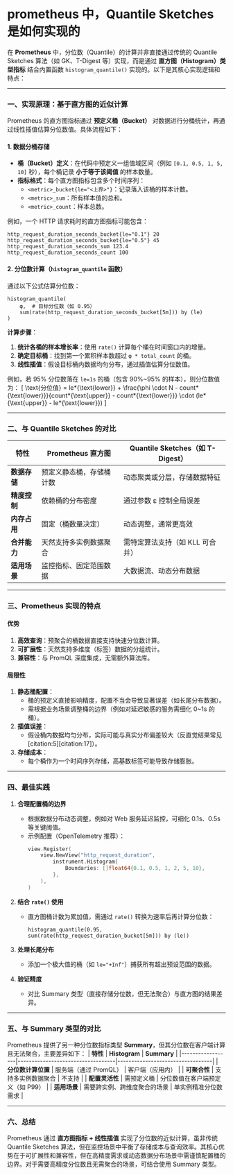 # prometheus 中，Quantile Sketches 是如何实现的

在 **Prometheus** 中，分位数（Quantile）的计算并非直接通过传统的 Quantile Sketches 算法（如 GK、T-Digest 等）实现，而是通过 **直方图（Histogram）类型指标** 结合内置函数 `histogram_quantile()` 实现的。以下是其核心实现逻辑和特点：

---

### 一、实现原理：基于直方图的近似计算

Prometheus 的直方图指标通过 **预定义桶（Bucket）** 对数据进行分桶统计，再通过线性插值估算分位数值。具体流程如下：

#### 1. **数据分桶存储**

- **桶（Bucket）定义**：在代码中预定义一组值域区间（例如 `[0.1, 0.5, 1, 5, 10]` 秒），每个桶记录 **小于等于该阈值** 的样本数量。
- **指标格式**：每个直方图指标包含多个时间序列：
  - `<metric>_bucket{le="<上界>"}`：记录落入该桶的样本计数。
  - `<metric>_sum`：所有样本值的总和。
  - `<metric>_count`：样本总数。

例如，一个 HTTP 请求耗时的直方图指标可能包含：

```
http_request_duration_seconds_bucket{le="0.1"} 20
http_request_duration_seconds_bucket{le="0.5"} 45
http_request_duration_seconds_sum 123.4
http_request_duration_seconds_count 100
```

#### 2. **分位数计算（`histogram_quantile` 函数）**

通过以下公式估算分位数：

```promql
histogram_quantile(
    φ,  # 目标分位数（如 0.95）
    sum(rate(http_request_duration_seconds_bucket[5m])) by (le)
)
```

**计算步骤**：

1. **统计各桶的样本增长率**：使用 `rate()` 计算每个桶在时间窗口内的增量。
2. **确定目标桶**：找到第一个累积样本数超过 `φ * total_count` 的桶。
3. **线性插值**：假设目标桶内数据均匀分布，通过插值估算分位数值。

例如，若 95% 分位数落在 `le=1s` 的桶（包含 90%~95% 的样本），则分位数值为：
\[
\text{分位值} = le*{\text{lower}} + \frac{\phi \cdot N - count*{\text{lower}}}{count*{\text{upper}} - count*{\text{lower}}} \cdot (le*{\text{upper}} - le*{\text{lower}})
\]

---

### 二、与 Quantile Sketches 的对比

| **特性**     | **Prometheus 直方图**    | **Quantile Sketches（如 T-Digest）** |
| ------------ | ------------------------ | ------------------------------------ |
| **数据存储** | 预定义静态桶，存储桶计数 | 动态聚类或分层，存储数据特征         |
| **精度控制** | 依赖桶的分布密度         | 通过参数 ε 控制全局误差              |
| **内存占用** | 固定（桶数量决定）       | 动态调整，通常更高效                 |
| **合并能力** | 天然支持多实例数据聚合   | 需特定算法支持（如 KLL 可合并）      |
| **适用场景** | 监控指标、固定范围数据   | 大数据流、动态分布数据               |

---

### 三、Prometheus 实现的特点

#### **优势**

1. **高效查询**：预聚合的桶数据直接支持快速分位数计算。
2. **可扩展性**：天然支持多维度（标签）数据的分组统计。
3. **兼容性**：与 PromQL 深度集成，无需额外算法库。

#### **局限性**

1. **静态桶配置**：
   - 桶的预定义直接影响精度，配置不当会导致显著误差（如长尾分布数据）。
   - 需根据业务场景调整桶的边界（例如对延迟敏感的服务需细化 0~1s 的桶）。
2. **插值误差**：
   - 假设桶内数据均匀分布，实际可能与真实分布偏差较大（反直觉结果常见[citation:5][citation:17]）。
3. **存储成本**：
   - 每个桶作为一个时间序列存储，高基数标签可能导致存储膨胀。

---

### 四、最佳实践

1. **合理配置桶的边界**

   - 根据数据分布动态调整，例如对 Web 服务延迟监控，可细化 0.1s、0.5s 等关键阈值。
   - 示例配置（OpenTelemetry 推荐）：
     ```go
     view.Register(
         view.NewView("http_request_duration",
             instrument.Histogram{
                 Boundaries: []float64{0.1, 0.5, 1, 2, 5, 10},
             },
         ),
     )
     ```

2. **结合 `rate()` 使用**

   - 直方图桶计数为累加值，需通过 `rate()` 转换为速率后再计算分位数：
     ```promql
     histogram_quantile(0.95, sum(rate(http_request_duration_bucket[5m])) by (le))
     ```

3. **处理长尾分布**

   - 添加一个极大值的桶（如 `le="+Inf"`）捕获所有超出预设范围的数据。

4. **验证精度**
   - 对比 Summary 类型（直接存储分位数，但无法聚合）与直方图的结果差异。

---

### 五、与 Summary 类型的对比

Prometheus 提供了另一种分位数指标类型 **Summary**，但其分位数在客户端计算且无法聚合，主要差异如下：
| **特性** | **Histogram** | **Summary** |
|------------------|-----------------------------------|----------------------------------|
| **分位数计算位置** | 服务端（通过 PromQL） | 客户端（应用内） |
| **可聚合性** | 支持多实例数据聚合 | 不支持 |
| **配置灵活性** | 需预定义桶 | 分位数值在客户端预定义（如 P99） |
| **适用场景** | 需要跨实例、跨维度聚合的场景 | 单实例精准分位数需求 |

---

### 六、总结

Prometheus 通过 **直方图指标 + 线性插值** 实现了分位数的近似计算，虽非传统 Quantile Sketches 算法，但在监控场景中平衡了存储成本与查询效率。其核心优势在于可扩展性和兼容性，但在高精度需求或动态数据分布场景中需谨慎配置桶的边界。对于需要高精度分位数且无需聚合的场景，可结合使用 Summary 类型。
